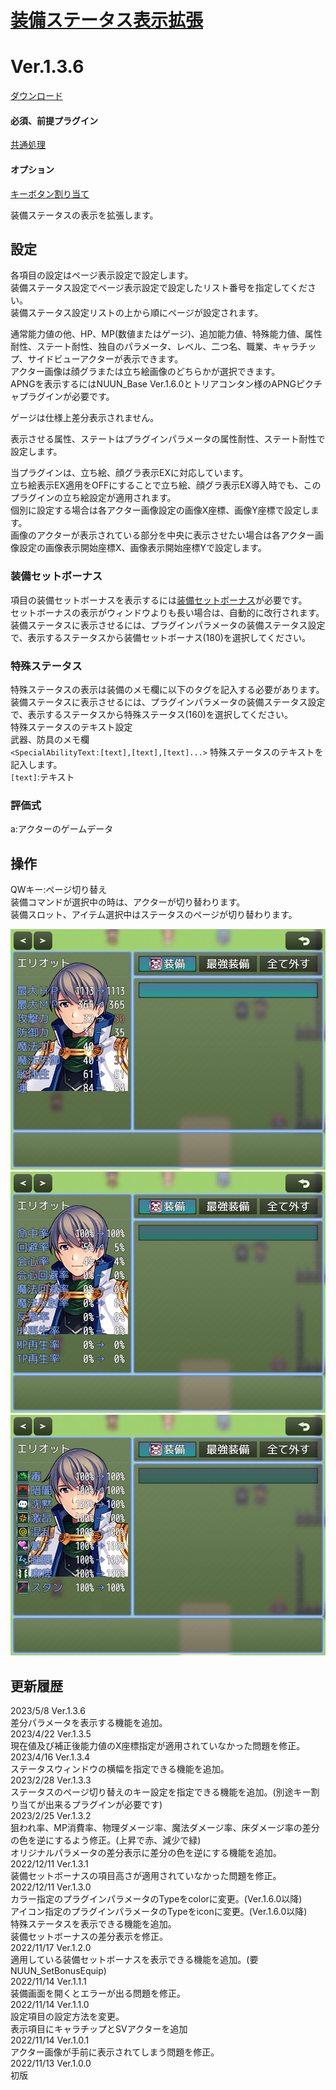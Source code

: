 # [装備ステータス表示拡張](https://raw.githubusercontent.com/nuun888/MZ/master/NUUN_EquipStatusEX.js)
# Ver.1.3.6
[ダウンロード](https://raw.githubusercontent.com/nuun888/MZ/master/NUUN_EquipStatusEX.js)  
#### 必須、前提プラグイン
[共通処理](https://github.com/nuun888/MZ/blob/master/README/Base.md)  
#### オプション
[キーボタン割り当て](https://github.com/nuun888/MZ/blob/master/README/UserKey.md)  

装備ステータスの表示を拡張します。  

## 設定
各項目の設定はページ表示設定で設定します。  
装備ステータス設定でページ表示設定で設定したリスト番号を指定してください。  
装備ステータス設定リストの上から順にページが設定されます。  

通常能力値の他、HP、MP(数値またはゲージ)、追加能力値、特殊能力値、属性耐性、ステート耐性、独自のパラメータ、レベル、二つ名、職業、キャラチップ、サイドビューアクターが表示できます。  
アクター画像は顔グラまたは立ち絵画像のどちらかが選択できます。  
APNGを表示するにはNUUN_Base Ver.1.6.0とトリアコンタン様のAPNGピクチャプラグインが必要です。  

ゲージは仕様上差分表示されません。  

表示させる属性、ステートはプラグインパラメータの属性耐性、ステート耐性で設定します。  

当プラグインは、立ち絵、顔グラ表示EXに対応しています。  
立ち絵表示EX適用をOFFにすることで立ち絵、顔グラ表示EX導入時でも、このプラグインの立ち絵設定が適用されます。  
個別に設定する場合は各アクター画像設定の画像X座標、画像Y座標で設定します。  
画像のアクターが表示されている部分を中央に表示させたい場合は各アクター画像設定の画像表示開始座標X、画像表示開始座標Yで設定します。  

### 装備セットボーナス
項目の装備セットボーナスを表示するには[装備セットボーナス](https://github.com/nuun888/MZ/blob/master/README/SetBonusEquip.md)が必要です。  
セットボーナスの表示がウィンドウよりも長い場合は、自動的に改行されます。  
装備ステータスに表示させるには、プラグインパラメータの装備ステータス設定で、表示するステータスから装備セットボーナス(180)を選択してください。  

### 特殊ステータス
特殊ステータスの表示は装備のメモ欄に以下のタグを記入する必要があります。  
装備ステータスに表示させるには、プラグインパラメータの装備ステータス設定で、表示するステータスから特殊ステータス(160)を選択してください。  
特殊ステータスのテキスト設定  
武器、防具のメモ欄  
`<SpecialAbilityText:[text],[text],[text]...>` 特殊ステータスのテキストを記入します。  
`[text]`:テキスト  

### 評価式
a:アクターのゲームデータ

## 操作
QWキー:ページ切り替え  
装備コマンドが選択中の時は、アクターが切り替わります。  
装備スロット、アイテム選択中はステータスのページが切り替わります。  

![画像](img/EquipStatusEX1.png)  
![画像](img/EquipStatusEX2.png)  
![画像](img/EquipStatusEX3.png)  


## 更新履歴
2023/5/8 Ver.1.3.6  
差分パラメータを表示する機能を追加。  
2023/4/22 Ver.1.3.5  
現在値及び補正後能力値のX座標指定が適用されていなかった問題を修正。  
2023/4/16 Ver.1.3.4  
ステータスウィンドウの横幅を指定できる機能を追加。  
2023/2/28 Ver.1.3.3  
ステータスのページ切り替えのキー設定を指定できる機能を追加。(別途キー割り当てが出来るプラグインが必要です)  
2023/2/25 Ver.1.3.2  
狙われ率、MP消費率、物理ダメージ率、魔法ダメージ率、床ダメージ率の差分の色を逆にするよう修正。(上昇で赤、減少で緑)  
オリジナルパラメータの差分表示に差分の色を逆にする機能を追加。  
2022/12/11 Ver.1.3.1  
装備セットボーナスの項目高さが適用されていなかった問題を修正。  
2022/12/11 Ver.1.3.0  
カラー指定のプラグインパラメータのTypeをcolorに変更。(Ver.1.6.0以降)  
アイコン指定のプラグインパラメータのTypeをiconに変更。(Ver.1.6.0以降)  
特殊ステータスを表示できる機能を追加。  
装備セットボーナスの差分表示を修正。  
2022/11/17 Ver.1.2.0  
適用している装備セットボーナスを表示できる機能を追加。(要NUUN_SetBonusEquip)  
2022/11/14 Ver.1.1.1  
装備画面を開くとエラーが出る問題を修正。  
2022/11/14 Ver.1.1.0  
設定項目の設定方法を変更。  
表示項目にキャラチップとSVアクターを追加  
2022/11/14 Ver.1.0.1  
アクター画像が手前に表示されてしまう問題を修正。  
2022/11/13 Ver.1.0.0  
初版  
